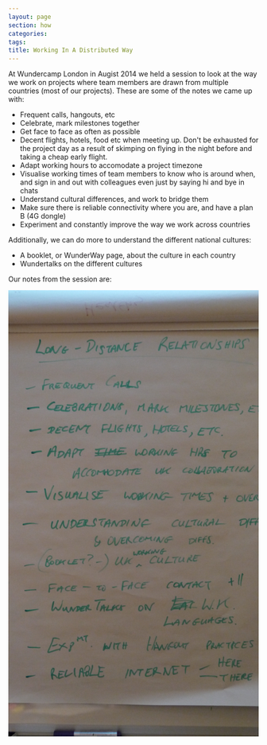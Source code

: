```yaml
---
layout: page
section: how
categories:
tags:
title: Working In A Distributed Way
---
```


At Wundercamp London in Augist 2014 we held a session to look at the way we work on projects where team members are drawn from multiple countries (most of our projects). These are some of the notes we came up with:


- Frequent calls, hangouts, etc
- Celebrate, mark milestones together
- Get face to face as often as possible
- Decent flights, hotels, food etc when meeting up. Don't be exhausted for the project day as a result of skimping on flying in the night before and taking a cheap early flight.
- Adapt working hours to accomodate a project timezone
- Visualise working times of team members to know who is around when, and sign in and out with colleagues even just by saying hi and bye in chats
- Understand cultural differences, and work to bridge them
- Make sure there is reliable connectivity where you are, and have a plan B (4G dongle)
- Experiment and constantly improve the way we work across countries


Additionally, we can do more to understand the different national cultures:

- A booklet, or WunderWay page, about the culture in each country
- Wundertalks on the different cultures


Our notes from the session are:

![](/public/images/wundercamp-london-aug2014-distributed.jpg)
